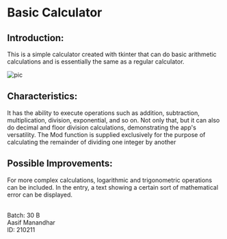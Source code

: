 # Basic Calculator
## Introduction:
<p>
This is a simple calculator created with tkinter that can do basic arithmetic calculations and is essentially the same as a regular calculator.
</p>

![pic](https://imgur.com/2kLFBFm.png)

## Characteristics:
<p>
It has the ability to execute operations such as addition, subtraction, multiplication, division, exponential, and so on. Not only that, but it can also do decimal and floor division calculations, demonstrating the app's versatility. The Mod function is supplied exclusively for the purpose of calculating the remainder of dividing one integer by another
</p>

## Possible Improvements:
<p>
For more complex calculations, logarithmic and trigonometric operations can be included. In the entry, a text showing a certain sort of mathematical error can be displayed.
</p>

<br>
Batch: 30 B<br>
Aasif Manandhar<br>
ID: 210211